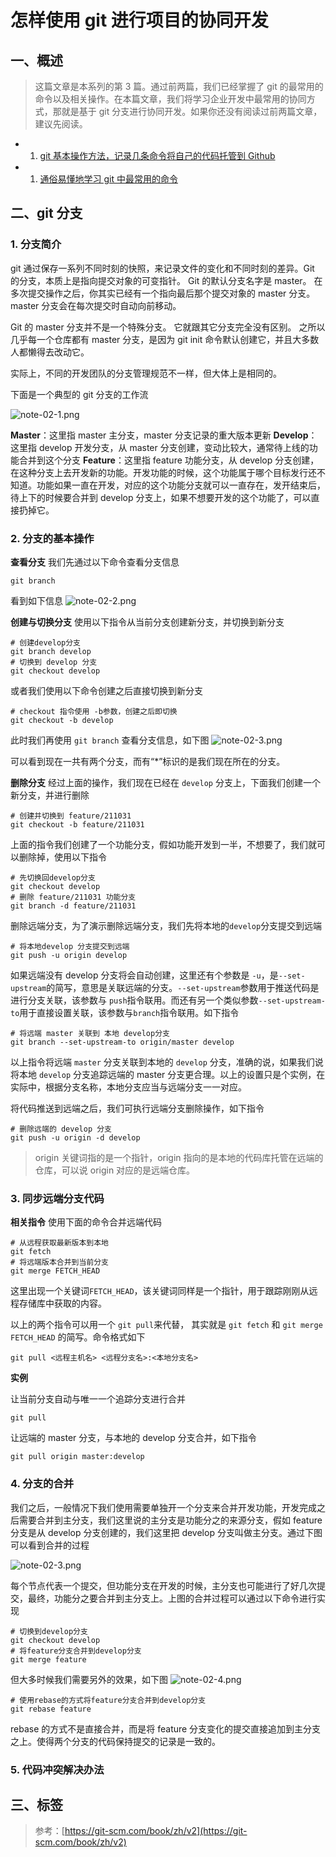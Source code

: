 # 怎样使用 git 进行项目的协同开发

## 一、概述

> 这篇文章是本系列的第 3 篇。通过前两篇，我们已经掌握了 git 的最常用的命令以及相关操作。在本篇文章，我们将学习企业开发中最常用的协同方式，那就是基于 git 分支进行协同开发。如果你还没有阅读过前两篇文章，建议先阅读。

- 1. [git 基本操作方法，记录几条命令将自己的代码托管到 Github](../README.md)
- 1. [通俗易懂地学习 git 中最常用的命令](./note-02.md)

## 二、git 分支

### 1. 分支简介

git 通过保存一系列不同时刻的快照，来记录文件的变化和不同时刻的差异。Git 的分支，本质上是指向提交对象的可变指针。 Git 的默认分支名字是 master。 在多次提交操作之后，你其实已经有一个指向最后那个提交对象的 master 分支。 master 分支会在每次提交时自动向前移动。

Git 的 master 分支并不是一个特殊分支。 它就跟其它分支完全没有区别。 之所以几乎每一个仓库都有 master 分支，是因为 git init 命令默认创建它，并且大多数人都懒得去改动它。

实际上，不同的开发团队的分支管理规范不一样，但大体上是相同的。

下面是一个典型的 git 分支的工作流

![note-02-1.png](../img/note-02-1.png)

**Master**：这里指 master 主分支，master 分支记录的重大版本更新
**Develop**：这里指 develop 开发分支，从 master 分支创建，变动比较大，通常待上线的功能合并到这个分支
**Feature**：这里指 feature 功能分支，从 develop 分支创建，在这种分支上去开发新的功能。开发功能的时候，这个功能属于哪个目标发行还不知道。功能如果一直在开发，对应的这个功能分支就可以一直存在，发开结束后，待上下的时候要合并到 develop 分支上，如果不想要开发的这个功能了，可以直接扔掉它。

### 2. 分支的基本操作

**查看分支**
我们先通过以下命令查看分支信息

```shell
git branch
```

看到如下信息
![note-02-2.png](../img/note-02-2.png)

**创建与切换分支**
使用以下指令从当前分支创建新分支，并切换到新分支

```shell
# 创建develop分支
git branch develop
# 切换到 develop 分支
git checkout develop
```

或者我们使用以下命令创建之后直接切换到新分支

```shell
# checkout 指令使用 -b参数，创建之后即切换
git checkout -b develop
```

此时我们再使用 `git branch` 查看分支信息，如下图
![note-02-3.png](../img/note-02-3.png)

可以看到现在一共有两个分支，而有“\*”标识的是我们现在所在的分支。

**删除分支**
经过上面的操作，我们现在已经在 `develop` 分支上，下面我们创建一个新分支，并进行删除

```shell
# 创建并切换到 feature/211031
git checkout -b feature/211031
```

上面的指令我们创建了一个功能分支，假如功能开发到一半，不想要了，我们就可以删除掉，使用以下指令

```shell
# 先切换回develop分支
git checkout develop
# 删除 feature/211031 功能分支
git branch -d feature/211031
```

删除远端分支，为了演示删除远端分支，我们先将本地的`develop`分支提交到远端

```shell
# 将本地develop 分支提交到远端
git push -u origin develop
```

如果远端没有 develop 分支将会自动创建，这里还有个参数是 `-u`，是`--set-upstream`的简写，意思是关联远端的分支。`--set-upstream`参数用于推送代码是进行分支关联，该参数与 `push`指令联用。而还有另一个类似参数`--set-upstream-to`用于直接设置关联，该参数与`branch`指令联用。如下指令

```shell
# 将远端 master 关联到 本地 develop分支
git branch --set-upstream-to origin/master develop
```

以上指令将远端 `master` 分支关联到本地的 `develop` 分支，准确的说，如果我们说将本地 `develop` 分支追踪远端的 master 分支更合理。以上的设置只是个实例，在实际中，根据分支名称，本地分支应当与远端分支一一对应。

将代码推送到远端之后，我们可执行远端分支删除操作，如下指令

```shell
# 删除远端的 develop 分支
git push -u origin -d develop
```

> origin 关键词指的是一个指针，origin 指向的是本地的代码库托管在远端的仓库，可以说 origin 对应的是远端仓库。

### 3. 同步远端分支代码

**相关指令**
使用下面的命令合并远端代码

```shell
# 从远程获取最新版本到本地
git fetch
# 将远端版本合并到当前分支
git merge FETCH_HEAD
```

这里出现一个关键词`FETCH_HEAD`，该关键词同样是一个指针，用于跟踪刚刚从远程存储库中获取的内容。

以上的两个指令可以用一个 `git pull`来代替， 其实就是 `git fetch` 和 `git merge FETCH_HEAD` 的简写。命令格式如下

```shell
git pull <远程主机名> <远程分支名>:<本地分支名>
```

**实例**

让当前分支自动与唯一一个追踪分支进行合并

```shell
git pull
```

让远端的 master 分支，与本地的 develop 分支合并，如下指令

```shell
git pull origin master:develop
```

### 4. 分支的合并

我们之后，一般情况下我们使用需要单独开一个分支来合并开发功能，开发完成之后需要合并到主分支，我们这里说的主分支是功能分之的来源分支，假如 feature 分支是从 develop 分支创建的，我们这里把 develop 分支叫做主分支。通过下图可以看到合并的过程

![note-02-3.png](../img/note-02-3.png)

每个节点代表一个提交，但功能分支在开发的时候，主分支也可能进行了好几次提交，最终，功能分之要合并到主分支上。上图的合并过程可以通过以下命令进行实现

```shell
# 切换到develop分支
git checkout develop
# 将feature分支合并到develop分支
git merge feature
```

但大多时候我们需要另外的效果，如下图
![note-02-4.png](../img/note-02-4.png)

```
# 使用rebase的方式将feature分支合并到develop分支
git rebase feature
```

rebase 的方式不是直接合并，而是将 feature 分支变化的提交直接追加到主分支之上。使得两个分支的代码保持提交的记录是一致的。

### 5. 代码冲突解决办法

## 三、标签

> 参考：[https://git-scm.com/book/zh/v2](https://git-scm.com/book/zh/v2)
